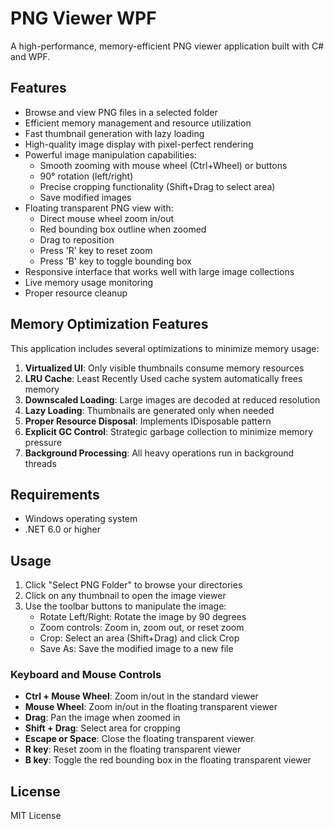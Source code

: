 # PNG Viewer WPF

A high-performance, memory-efficient PNG viewer application built with C# and WPF.

## Features

- Browse and view PNG files in a selected folder
- Efficient memory management and resource utilization
- Fast thumbnail generation with lazy loading
- High-quality image display with pixel-perfect rendering
- Powerful image manipulation capabilities:
  - Smooth zooming with mouse wheel (Ctrl+Wheel) or buttons
  - 90° rotation (left/right)
  - Precise cropping functionality (Shift+Drag to select area)
  - Save modified images
- Floating transparent PNG view with:
  - Direct mouse wheel zoom in/out
  - Red bounding box outline when zoomed
  - Drag to reposition
  - Press 'R' key to reset zoom
  - Press 'B' key to toggle bounding box
- Responsive interface that works well with large image collections
- Live memory usage monitoring
- Proper resource cleanup

## Memory Optimization Features

This application includes several optimizations to minimize memory usage:

1. **Virtualized UI**: Only visible thumbnails consume memory resources
2. **LRU Cache**: Least Recently Used cache system automatically frees memory  
3. **Downscaled Loading**: Large images are decoded at reduced resolution
4. **Lazy Loading**: Thumbnails are generated only when needed
5. **Proper Resource Disposal**: Implements IDisposable pattern 
6. **Explicit GC Control**: Strategic garbage collection to minimize memory pressure
7. **Background Processing**: All heavy operations run in background threads

## Requirements

- Windows operating system
- .NET 6.0 or higher

## Usage

1. Click "Select PNG Folder" to browse your directories
2. Click on any thumbnail to open the image viewer
3. Use the toolbar buttons to manipulate the image:
   - Rotate Left/Right: Rotate the image by 90 degrees
   - Zoom controls: Zoom in, zoom out, or reset zoom
   - Crop: Select an area (Shift+Drag) and click Crop
   - Save As: Save the modified image to a new file

### Keyboard and Mouse Controls

- **Ctrl + Mouse Wheel**: Zoom in/out in the standard viewer
- **Mouse Wheel**: Zoom in/out in the floating transparent viewer
- **Drag**: Pan the image when zoomed in
- **Shift + Drag**: Select area for cropping
- **Escape or Space**: Close the floating transparent viewer
- **R key**: Reset zoom in the floating transparent viewer
- **B key**: Toggle the red bounding box in the floating transparent viewer

## License

MIT License